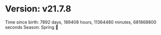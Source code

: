 # Version: v21.7.8
Time since birth: 7892 days, 189408 hours, 11364480 minutes, 681868800 seconds
Season: Spring 🌸

